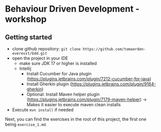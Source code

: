 # Behaviour Driven Development - workshop

## Getting started
- clone github repository: `git clone https://github.com/tomaerden-everesst/bdd.git`
- open the project in your IDE
  - make sure JDK 17 or higher is installed
  - Intellij
    - Install Cucumber for Java plugin (https://plugins.jetbrains.com/plugin/7212-cucumber-for-java)
    - Install Gherkin plugin (https://plugins.jetbrains.com/plugin/9164-gherkin)
    - Optional: Install Maven helper plugin (https://plugins.jetbrains.com/plugin/7179-maven-helper) -> Makes it easier to execute maven clean installs
- Execute `mvn install` if needed

Next, you can find the exercises in the root of this project, the first one being `exercise_1.md`.
